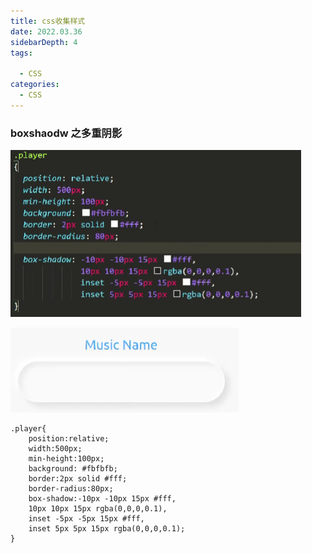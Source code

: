 ```yaml
---
title: css收集样式
date: 2022.03.36
sidebarDepth: 4
tags:

  - CSS
categories:
  - CSS
---
```


### boxshaodw 之多重阴影

![1648267687181](https://raw.githubusercontent.com/anchuanyuan/TuChuangForITX/main/images/202203/26/120807-247184.png)

![1648267696469](https://raw.githubusercontent.com/anchuanyuan/TuChuangForITX/main/images/202203/26/120817-177692.png)

```
.player{
    position:relative;
    width:500px;
    min-height:100px;
    background: #fbfbfb;
    border:2px solid #fff;
    border-radius:80px;
    box-shadow:-10px -10px 15px #fff,
    10px 10px 15px rgba(0,0,0,0.1),
    inset -5px -5px 15px #fff,
    inset 5px 5px 15px rgba(0,0,0,0.1);
}
```

